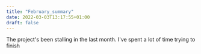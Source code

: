 ```yaml
---
title: "February_summary"
date: 2022-03-03T13:17:55+01:00
draft: false
---
```


The project's been stalling in the last month. I've spent a lot of time trying to finish 